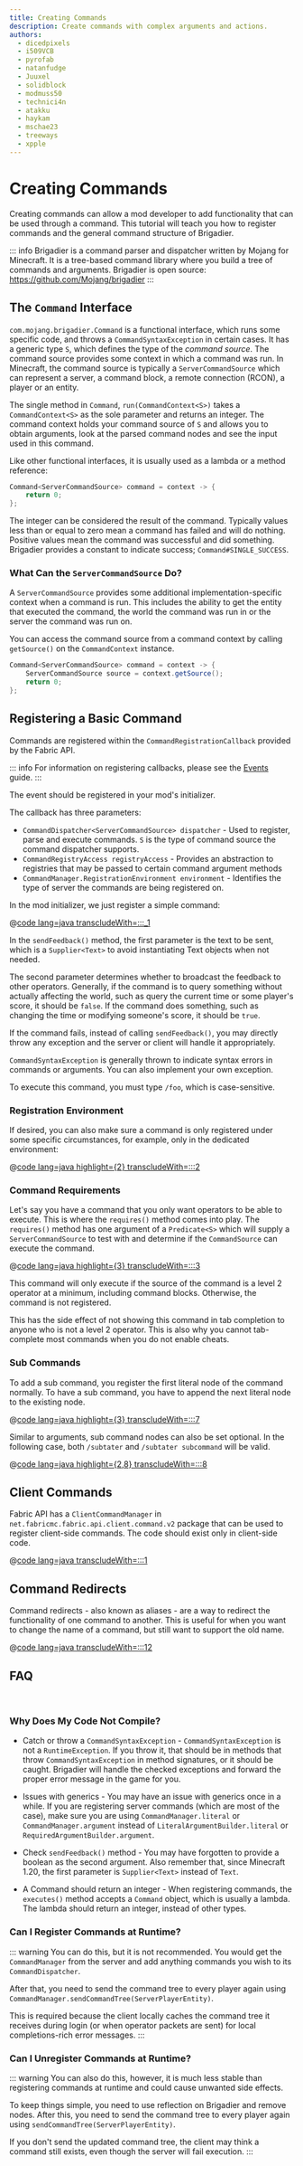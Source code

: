 ```yaml
---
title: Creating Commands
description: Create commands with complex arguments and actions.
authors:
  - dicedpixels
  - i509VCB
  - pyrofab
  - natanfudge
  - Juuxel
  - solidblock
  - modmuss50
  - technici4n
  - atakku
  - haykam
  - mschae23
  - treeways
  - xpple
---
```


# Creating Commands

Creating commands can allow a mod developer to add functionality that can be used through a command. This tutorial will
teach you how to register commands and the general command structure of Brigadier.

::: info
Brigadier is a command parser and dispatcher written by Mojang for Minecraft. It is a tree-based command library where
you
build a tree of commands and arguments. Brigadier is open source: <https://github.com/Mojang/brigadier>
:::

## The `Command` Interface

`com.mojang.brigadier.Command` is a functional interface, which runs some specific code, and throws a
`CommandSyntaxException` in certain cases. It has a generic type `S`, which defines the type of the _command source_.
The command
source provides some context in which a command was run. In Minecraft, the command source is typically a
`ServerCommandSource` which can represent a server, a command block, a remote connection (RCON), a player or an entity.

The single method in `Command`, `run(CommandContext<S>)` takes a `CommandContext<S>` as the sole parameter and returns
an integer. The command context holds your command source of `S` and allows you to obtain arguments, look at the parsed
command nodes and see the input used in this command.

Like other functional interfaces, it is usually used as a lambda or a method reference:

```java
Command<ServerCommandSource> command = context -> {
    return 0;
};
```

The integer can be considered the result of the command. Typically values less than or equal to zero mean a command has failed and will
do nothing. Positive values mean the command was successful and did something. Brigadier provides a constant to indicate
success; `Command#SINGLE_SUCCESS`.

### What Can the `ServerCommandSource` Do?

A `ServerCommandSource` provides some additional implementation-specific context when a command is run. This includes
the
ability to get the entity that executed the command, the world the command was run in or the server the command was run
on.

You can access the command source from a command context by calling `getSource()` on the `CommandContext` instance.

```java
Command<ServerCommandSource> command = context -> {
    ServerCommandSource source = context.getSource();
    return 0;
};
```

## Registering a Basic Command

Commands are registered within the `CommandRegistrationCallback` provided by the Fabric API.

::: info
For information on registering callbacks, please see the [Events](../events) guide.
:::

The event should be registered in your mod's initializer.

The callback has three parameters:

- `CommandDispatcher<ServerCommandSource> dispatcher` - Used to register, parse and execute commands. `S`  is the type
  of command source the command dispatcher supports.
- `CommandRegistryAccess registryAccess` - Provides an abstraction to registries that may be passed to certain command
  argument methods
- `CommandManager.RegistrationEnvironment environment` - Identifies the type of server the commands are being registered
  on.

In the mod initializer, we just register a simple command:

@[code lang=java transcludeWith=:::_1](@/reference/latest/src/main/java/com/example/docs/command/FabricDocsReferenceCommands.java)

In the `sendFeedback()` method, the first parameter is the text to be sent, which is a `Supplier<Text>` to avoid
instantiating Text objects when not needed.

The second parameter determines whether to broadcast the feedback to other
operators. Generally, if the command is to query something without actually affecting the world, such as query the
current time or some player's score, it should be `false`. If the command does something, such as changing the
time or modifying someone's score, it should be `true`.

If the command fails, instead of calling `sendFeedback()`, you may directly throw any exception and the server or client
will handle it appropriately.

`CommandSyntaxException` is generally thrown to indicate syntax errors in commands or arguments. You can also implement
your own exception.

To execute this command, you must type `/foo`, which is case-sensitive.

### Registration Environment

If desired, you can also make sure a command is only registered under some specific circumstances, for example, only in
the dedicated environment:

@[code lang=java highlight={2} transcludeWith=:::2](@/reference/latest/src/main/java/com/example/docs/command/FabricDocsReferenceCommands.java)

### Command Requirements

Let's say you have a command that you only want operators to be able to execute. This is where the `requires()` method
comes into play. The `requires()` method has one argument of a `Predicate<S>` which will supply a `ServerCommandSource`
to test with and determine if the `CommandSource` can execute the command.

@[code lang=java highlight={3} transcludeWith=:::3](@/reference/latest/src/main/java/com/example/docs/command/FabricDocsReferenceCommands.java)

This command will only execute if the source of the command is a level 2 operator at a minimum, including command
blocks. Otherwise, the command is not registered.

This has the side effect of not showing this command in tab completion to anyone who is not a level 2 operator. This is
also why you cannot tab-complete most commands when you do not enable cheats.

### Sub Commands

To add a sub command, you register the first literal node of the command normally. To have a sub command, you have to append the next literal node to the existing node.

@[code lang=java highlight={3} transcludeWith=:::7](@/reference/latest/src/main/java/com/example/docs/command/FabricDocsReferenceCommands.java)

Similar to arguments, sub command nodes can also be set optional. In the following case, both `/subtater`
and `/subtater subcommand` will be valid.

@[code lang=java highlight={2,8} transcludeWith=:::8](@/reference/latest/src/main/java/com/example/docs/command/FabricDocsReferenceCommands.java)

## Client Commands

Fabric API has a `ClientCommandManager` in `net.fabricmc.fabric.api.client.command.v2` package that can be used to register client-side commands. The code should exist only in client-side code.

@[code lang=java transcludeWith=:::1](@/reference/latest/src/client/java/com/example/docs/client/command/FabricDocsReferenceClientCommands.java)

## Command Redirects

Command redirects - also known as aliases - are a way to redirect the functionality of one command to another. This is useful for when you want to change the name of a command, but still want to support the old name.

@[code lang=java transcludeWith=:::12](@/reference/latest/src/client/java/com/example/docs/client/command/FabricDocsReferenceClientCommands.java)

## FAQ

<br>

### Why Does My Code Not Compile?

- Catch or throw a `CommandSyntaxException` - `CommandSyntaxException` is not a `RuntimeException`. If you throw it,
  that should be in methods that throw `CommandSyntaxException` in method signatures, or it should be caught.
  Brigadier will handle the checked exceptions and forward the proper error message in the game for you.

- Issues with generics - You may have an issue with generics once in a while. If you are registering server
  commands (which are most of the case), make sure you are using `CommandManager.literal`
  or `CommandManager.argument` instead of `LiteralArgumentBuilder.literal` or `RequiredArgumentBuilder.argument`.

- Check `sendFeedback()` method - You may have forgotten to provide a boolean as the second argument. Also remember
  that, since Minecraft 1.20, the first parameter is `Supplier<Text>` instead of `Text`.

- A Command should return an integer - When registering commands, the `executes()` method accepts a `Command` object,
  which is usually a lambda. The lambda should return an integer, instead of other types.

### Can I Register Commands at Runtime?

::: warning
You can do this, but it is not recommended. You would get the `CommandManager` from the server and add anything commands
you wish to its `CommandDispatcher`.

After that, you need to send the command tree to every player again
using `CommandManager.sendCommandTree(ServerPlayerEntity)`.

This is required because the client locally caches the command tree it receives during login (or when operator packets
are sent) for local completions-rich error messages.
:::

### Can I Unregister Commands at Runtime?

::: warning
You can also do this, however, it is much less stable than registering commands at runtime and could cause unwanted side
effects.

To keep things simple, you need to use reflection on Brigadier and remove nodes. After this, you need to send the
command tree to every player again using `sendCommandTree(ServerPlayerEntity)`.

If you don't send the updated command tree, the client may think a command still exists, even though the server will
fail execution.
:::
